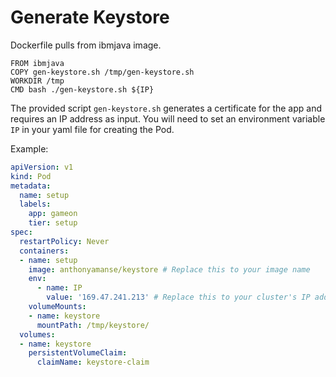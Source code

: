 # Generate Keystore
Dockerfile pulls from ibmjava image.
```
FROM ibmjava
COPY gen-keystore.sh /tmp/gen-keystore.sh
WORKDIR /tmp
CMD bash ./gen-keystore.sh ${IP}
```

The provided script `gen-keystore.sh` generates a certificate for the app and requires an IP address as input. You will need to set an environment variable `IP` in your yaml file for creating the Pod.

Example:
```yaml
apiVersion: v1
kind: Pod
metadata:
  name: setup
  labels:
    app: gameon
    tier: setup
spec:
  restartPolicy: Never
  containers:
  - name: setup
    image: anthonyamanse/keystore # Replace this to your image name
    env:
      - name: IP
        value: '169.47.241.213' # Replace this to your cluster's IP address
    volumeMounts:
    - name: keystore
      mountPath: /tmp/keystore/
  volumes:
  - name: keystore
    persistentVolumeClaim:
      claimName: keystore-claim
```